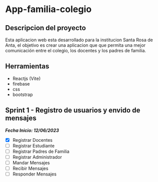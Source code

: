 # App-familia-colegio

## Descripcion del proyecto
Esta aplicacion web esta desarrollado para la institucion Santa Rosa de Anta, el objetivo es crear una aplicacion que que permita una mejor comunicación entre el colegio, los docentes y los padres de familia.

## Herramientas
* Reactjs (Vite)
* firebase
* css
* bootstrap

## Sprint 1 - Registro de usuarios y envido de mensajes
**_Fecha Inicio: 12/06/2023_**
* [x] Registrar Docentes
* [ ] Registrar Estudiante
* [ ] Registrar Padres de Familia
* [ ] Registrar Administrador
* [ ] Mandar Mensajes
* [ ] Recibir Mensajes
* [ ] Responder Mensajes

